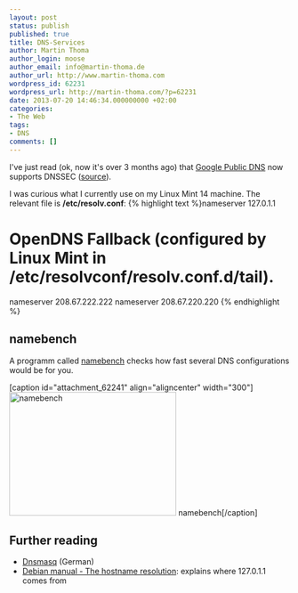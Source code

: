 ```yaml
---
layout: post
status: publish
published: true
title: DNS-Services
author: Martin Thoma
author_login: moose
author_email: info@martin-thoma.de
author_url: http://www.martin-thoma.com
wordpress_id: 62231
wordpress_url: http://martin-thoma.com/?p=62231
date: 2013-07-20 14:46:34.000000000 +02:00
categories:
- The Web
tags:
- DNS
comments: []
---
```

I've just read (ok, now it's over 3 months ago) that <a href="http://en.wikipedia.org/wiki/Google_Public_DNS">Google Public DNS</a> now supports DNSSEC (<a href="http://googleonlinesecurity.blogspot.de/2013/03/google-public-dns-now-supports-dnssec.html">source</a>).

I was curious what I currently use on my Linux Mint 14 machine. The relevant file is <strong>/etc/resolv.conf</strong>:
{% highlight text %}nameserver 127.0.1.1

# OpenDNS Fallback (configured by Linux Mint in /etc/resolvconf/resolv.conf.d/tail).
nameserver 208.67.222.222
nameserver 208.67.220.220
{% endhighlight %}


<h2>namebench</h2>
A programm called <a href="https://code.google.com/p/namebench">namebench</a>  checks how fast several DNS configurations would be for you.

[caption id="attachment_62241" align="aligncenter" width="300"]<a href="http://martin-thoma.com/wp-content/uploads/2013/03/namebench.png"><img src="http://martin-thoma.com/wp-content/uploads/2013/03/namebench-300x222.png" alt="namebench" width="300" height="222" class="size-medium wp-image-62241" /></a> namebench[/caption]

<h2>Further reading</h2>
<ul>
  <li><a href="http://wiki.ubuntuusers.de/Dnsmasq">Dnsmasq</a> (German)</li>
  <li><a href="http://www.debian.org/doc/manuals/debian-reference/ch05.en.html#_the_hostname_resolution">Debian manual - The hostname resolution</a>: explains where 127.0.1.1 comes from</li>
</ul>
